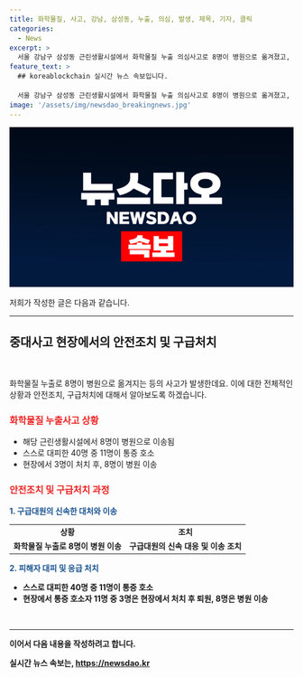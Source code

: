 ```yaml
---
title: 화학물질, 사고, 강남, 삼성동, 누출, 의심, 발생, 제목, 기자, 클릭
categories:
  - News
excerpt: >
  서울 강남구 삼성동 근린생활시설에서 화학물질 누출 의심사고로 8명이 병원으로 옮겨졌고, 40명이 대피했다. 통증을 호소한 11명 가운데 3명은 현장에서 처치, 8명은 병원으로 이송됐다. (사진=강남소방서 제공)
feature_text: >
  ## koreablockchain 실시간 뉴스 속보입니다.

  서울 강남구 삼성동 근린생활시설에서 화학물질 누출 의심사고로 8명이 병원으로 옮겨졌고, 40명이 대피했다. 통증을 호소한 11명 가운데 3명은 현장에서 처치, 8명은 병원으로 이송됐다. (사진=강남소방서 제공)
image: '/assets/img/newsdao_breakingnews.jpg'
---
```


<p><img src="/assets/img/newsdao_breakingnews.jpg" alt="koreablockchain 속보" /></p>

<p>저희가 작성한 글은 다음과 같습니다. </p>

<hr />

<h2 data-ke-size="size26">중대사고 현장에서의 안전조치 및 구급처치</h2>

<p data-ke-size="size16">&nbsp;</p>

<p>화학물질 누출로 8명이 병원으로 옮겨지는 등의 사고가 발생한데요. 이에 대한 전체적인 상황과 안전조치, 구급처치에 대해서 알아보도록 하겠습니다.</p>

<h3><b><span style="color: #ee2323;">화학물질 누출사고 상황</span></b></h3>

<ul>
    <li>해당 근린생활시설에서 8명이 병원으로 이송됨</li>
    <li>스스로 대피한 40명 중 11명이 통증 호소</li>
    <li>현장에서 3명이 처치 후, 8명이 병원 이송</li>
</ul>

<h3><b><span style="color: #ee2323;">안전조치 및 구급처치 과정</span></b></h3>

<p data-ke-size="size16"><b><span style="color: #1a5490;">1. 구급대원의 신속한 대처와 이송</span><b></p>

<table>
    <tr>
        <td style="text-align: center; height: 17px;"><b>상황</b></td>
        <td style="text-align: center; height: 17px;"><b>조치</b></td>
    </tr>
    <tr>
        <td style="text-align: center; height: 17px;"><b>화학물질 누출로 8명이 병원 이송</b></td>
        <td style="text-align: center; height: 17px;"><b>구급대원의 신속 대응 및 이송 조치</b></td>
    </tr>
</table>

<p data-ke-size="size16"><b><span style="color: #1a5490;">2. 피해자 대피 및 응급 처치</span><b></p>

<ul>
    <li>스스로 대피한 40명 중 11명이 통증 호소</li>
    <li>현장에서 통증 호소자 11명 중 3명은 현장에서 처치 후 퇴원, 8명은 병원 이송</li>
</ul>

<p data-ke-size="size16">&nbsp;</p>

<hr />

<p>이어서 다음 내용을 작성하려고 합니다.</p>
실시간 뉴스 속보는, <a href="https://newsdao.kr" rel="dofollow">https://newsdao.kr</a>


